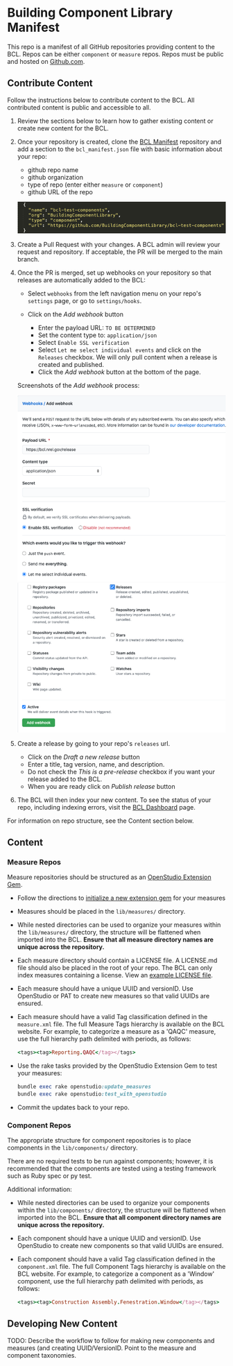 # Building Component Library Manifest

This repo is a manifest of all GitHub repositories providing content to the BCL.  Repos can be either `component` or `measure` repos.  Repos must be public and hosted on [Github.com](https://github.com).

## Contribute Content

Follow the instructions below to contribute content to the BCL.  All contributed content is public and accessible to all.

1. Review the sections below to learn how to gather existing content or create new content for the BCL.

1. Once your repository is created, clone the [BCL Manifest](https://github.com/BuildingComponentLibrary/bcl-manifest) repository and add a section to the `bcl_manifest.json` file with basic information about your repo:
	- github repo name
	- github organization
	- type of repo (enter either `measure` or `component`)
	- github URL of the repo

	![example manifest](/assets/manifest_example.png)

1. Create a Pull Request with your changes.  A BCL admin will review your request and repository.  If acceptable, the PR will be merged to the main branch.

1. Once the PR is merged, set up webhooks on your repository so that releases are automatically added to the BCL:
	- Select `webhooks` from the left navigation menu on your repo's `settings` page, or go to `settings/hooks`.

	- Click on the *Add webhook* button

		- Enter the payload URL: `TO BE DETERMINED`
		- Set the content type to: `application/json`
		- Select `Enable SSL verification`
		- Select `Let me select individual events` and click on the `Releases` checkbox.  We will only pull content when a release is created and published.
		- Click the *Add webhook* button at the bottom of the page.

	Screenshots of the *Add webhook* process:

	![webhook setup part 1](/assets/webhook_pt1.png)
	![webhook setup part 2](/assets/webhook_pt2.png)


1.  Create a release by going to your repo's `releases` url.
		
	- Click on the *Draft a new release* button
	- Enter a title, tag version, name, and description.
	- Do not check the *This is a pre-release* checkbox if you want your release added to the BCL.
	- When you are ready click on *Publish release* button

1.  The BCL will then index your new content.  To see the status of your repo, including indexing errors, visit the [BCL Dashboard](https://bcl.nrel.gov/dashboard) page.

For information on repo structure, see the Content section below.


## Content

### Measure Repos

Measure repositories should be structured as an [OpenStudio Extension Gem](https://github.com/NREL/openstudio-extension-gem).

- Follow the directions to [initialize a new extension gem](https://github.com/NREL/openstudio-extension-gem#initializing-a-new-extension-gem) for your measures

- Measures should be placed in the `lib/measures/` directory. 

- While nested directories can be used to organize your measures within the `lib/measures/` directory, the structure will be flattened when imported into the BCL.  **Ensure that all measure directory names are unique across the repository.**

- Each measure directory should contain a LICENSE file.  A LICENSE.md file should also be placed in the root of your repo. The BCL can only index measures containing a license. View an [example LICENSE file](https://github.com/NREL/openstudio-extension-gem/blob/develop/LICENSE.md).

- Each measure should have a unique UUID and versionID. Use OpenStudio or PAT to create new measures so that valid UUIDs are ensured.

- Each measure should have a valid Tag classification defined in the `measure.xml` file.  The full Measure Tags hierarchy is available on the BCL website. For example, to categorize a measure as a 'QAQC' measure, use the full hierarchy path delimited with periods, as follows:  
	```ruby
	<tags><tag>Reporting.QAQC</tag></tags>
	```


- Use the rake tasks provided by the OpenStudio Extension Gem to test your measures:
	```ruby
	bundle exec rake openstudio:update_measures
	bundle exec rake openstudio:test_with_openstudio
	```

- Commit the updates back to your repo.

### Component Repos

The appropriate structure for component repositories is to place components in the `lib/components/` directory.

There are no required tests to be run against components; however, it is recommended that the components are tested using a testing framework such as Ruby spec or py test.

Additional information:

- While nested directories can be used to organize your components within the `lib/components/` directory, the structure will be flattened when imported into the BCL.  **Ensure that all component directory names are unique across the repository.**

- Each component should have a unique UUID and versionID. Use OpenStudio to create new components so that valid UUIDs are ensured.

- Each component should have a valid Tag classification defined in the `component.xml` file. The full Component Tags hierarchy is available on the BCL website. For example, to categorize a component as a 'Window' component, use the full hierarchy path delimited with periods, as follows:  
	```ruby
	<tags><tag>Construction Assembly.Fenestration.Window</tag></tags>
	```

## Developing New Content

TODO: Describe the workflow to follow for making new components and measures (and creating UUID/VersionID.  Point to the measure and component taxonomies. 
